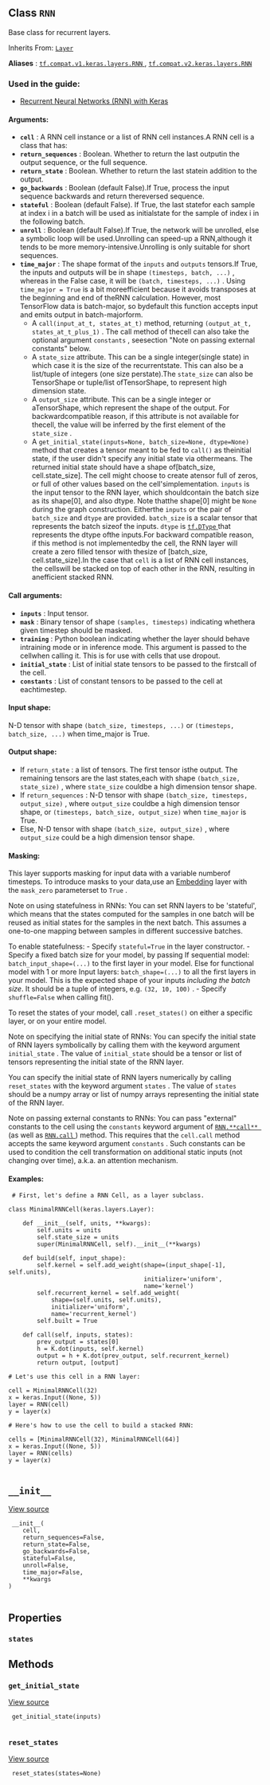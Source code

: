 

## Class  `RNN` 
Base class for recurrent layers.

Inherits From: [ `Layer` ](https://tensorflow.google.cn/api_docs/python/tf/keras/layers/Layer)

**Aliases** : [ `tf.compat.v1.keras.layers.RNN` ](/api_docs/python/tf/keras/layers/RNN), [ `tf.compat.v2.keras.layers.RNN` ](/api_docs/python/tf/keras/layers/RNN)

### Used in the guide:
- [Recurrent Neural Networks (RNN) with Keras](https://tensorflow.google.cn/guide/keras/rnn)


#### Arguments:
- **`cell`** : A RNN cell instance or a list of RNN cell instances.A RNN cell is a class that has:
- **`return_sequences`** : Boolean. Whether to return the last outputin the output sequence, or the full sequence.
- **`return_state`** : Boolean. Whether to return the last statein addition to the output.
- **`go_backwards`** : Boolean (default False).If True, process the input sequence backwards and return thereversed sequence.
- **`stateful`** : Boolean (default False). If True, the last statefor each sample at index i in a batch will be used as initialstate for the sample of index i in the following batch.
- **`unroll`** : Boolean (default False).If True, the network will be unrolled, else a symbolic loop will be used.Unrolling can speed-up a RNN,although it tends to be more memory-intensive.Unrolling is only suitable for short sequences.
- **`time_major`** : The shape format of the  `inputs`  and  `outputs`  tensors.If True, the inputs and outputs will be in shape `(timesteps, batch, ...)` , whereas in the False case, it will be `(batch, timesteps, ...)` . Using  `time_major = True`  is a bit moreefficient because it avoids transposes at the beginning and end of theRNN calculation. However, most TensorFlow data is batch-major, so bydefault this function accepts input and emits output in batch-majorform.
    - A  `call(input_at_t, states_at_t)`  method, returning `(output_at_t, states_at_t_plus_1)` . The call method of thecell can also take the optional argument  `constants` , seesection "Note on passing external constants" below.
    - A  `state_size`  attribute. This can be a single integer(single state) in which case it is the size of the recurrentstate. This can also be a list/tuple of integers (one size perstate).The  `state_size`  can also be TensorShape or tuple/list ofTensorShape, to represent high dimension state.
    - A  `output_size`  attribute. This can be a single integer or aTensorShape, which represent the shape of the output. For backwardcompatible reason, if this attribute is not available for thecell, the value will be inferred by the first element of the `state_size` .
    - A  `get_initial_state(inputs=None, batch_size=None, dtype=None)` method that creates a tensor meant to be fed to  `call()`  as theinitial state, if the user didn't specify any initial state via othermeans. The returned initial state should have a shape of[batch_size, cell.state_size]. The cell might choose to create atensor full of zeros, or full of other values based on the cell'simplementation. `inputs`  is the input tensor to the RNN layer, which shouldcontain the batch size as its shape[0], and also dtype. Note thatthe shape[0] might be  `None`  during the graph construction. Eitherthe  `inputs`  or the pair of  `batch_size`  and  `dtype`  are provided. `batch_size`  is a scalar tensor that represents the batch sizeof the inputs.  `dtype`  is [ `tf.DType` ](https://tensorflow.google.cn/api_docs/python/tf/dtypes/DType) that represents the dtype ofthe inputs.For backward compatible reason, if this method is not implementedby the cell, the RNN layer will create a zero filled tensor with thesize of [batch_size, cell.state_size].In the case that  `cell`  is a list of RNN cell instances, the cellswill be stacked on top of each other in the RNN, resulting in anefficient stacked RNN.


#### Call arguments:
- **`inputs`** : Input tensor.
- **`mask`** : Binary tensor of shape  `(samples, timesteps)`  indicating whethera given timestep should be masked.
- **`training`** : Python boolean indicating whether the layer should behave intraining mode or in inference mode. This argument is passed to the cellwhen calling it. This is for use with cells that use dropout.
- **`initial_state`** : List of initial state tensors to be passed to the firstcall of the cell.
- **`constants`** : List of constant tensors to be passed to the cell at eachtimestep.


#### Input shape:
N-D tensor with shape  `(batch_size, timesteps, ...)`  or `(timesteps, batch_size, ...)`  when time_major is True.

#### Output shape:
- If  `return_state` : a list of tensors. The first tensor isthe output. The remaining tensors are the last states,each with shape  `(batch_size, state_size)` , where  `state_size`  couldbe a high dimension tensor shape.
- If  `return_sequences` : N-D tensor with shape `(batch_size, timesteps, output_size)` , where  `output_size`  couldbe a high dimension tensor shape, or `(timesteps, batch_size, output_size)`  when  `time_major`  is True.
- Else, N-D tensor with shape  `(batch_size, output_size)` , where `output_size`  could be a high dimension tensor shape.


#### Masking:
This layer supports masking for input data with a variable numberof timesteps. To introduce masks to your data,use an [Embedding](/api_docs/python/tf/keras/layers/embeddings) layer with the  `mask_zero`  parameterset to  `True` .

Note on using statefulness in RNNs:  You can set RNN layers to be 'stateful', which means that the states  computed for the samples in one batch will be reused as initial states  for the samples in the next batch. This assumes a one-to-one mapping  between samples in different successive batches.

To enable statefulness:    - Specify  `stateful=True`  in the layer constructor.    - Specify a fixed batch size for your model, by passing      If sequential model:         `batch_input_shape=(...)`  to the first layer in your model.      Else for functional model with 1 or more Input layers:         `batch_shape=(...)`  to all the first layers in your model.      This is the expected shape of your inputs      *including the batch size*.      It should be a tuple of integers, e.g.  `(32, 10, 100)` .    - Specify  `shuffle=False`  when calling fit().

To reset the states of your model, call  `.reset_states()`  on either  a specific layer, or on your entire model.

Note on specifying the initial state of RNNs:  You can specify the initial state of RNN layers symbolically by  calling them with the keyword argument  `initial_state` . The value of   `initial_state`  should be a tensor or list of tensors representing  the initial state of the RNN layer.

You can specify the initial state of RNN layers numerically by  calling  `reset_states`  with the keyword argument  `states` . The value of   `states`  should be a numpy array or list of numpy arrays representing  the initial state of the RNN layer.

Note on passing external constants to RNNs:  You can pass "external" constants to the cell using the  `constants`   keyword argument of [ `RNN.**call** ` ](https://tensorflow.google.cn/api_docs/python/tf/keras/layers/RNN#__call__) (as well as [ `RNN.call` ](https://tensorflow.google.cn/api_docs/python/tf/keras/layers/RNN#call)) method. This  requires that the  `cell.call`  method accepts the same keyword argument   `constants` . Such constants can be used to condition the cell  transformation on additional static inputs (not changing over time),  a.k.a. an attention mechanism.

#### Examples:


```
 # First, let's define a RNN Cell, as a layer subclass.

class MinimalRNNCell(keras.layers.Layer):

    def __init__(self, units, **kwargs):
        self.units = units
        self.state_size = units
        super(MinimalRNNCell, self).__init__(**kwargs)

    def build(self, input_shape):
        self.kernel = self.add_weight(shape=(input_shape[-1], self.units),
                                      initializer='uniform',
                                      name='kernel')
        self.recurrent_kernel = self.add_weight(
            shape=(self.units, self.units),
            initializer='uniform',
            name='recurrent_kernel')
        self.built = True

    def call(self, inputs, states):
        prev_output = states[0]
        h = K.dot(inputs, self.kernel)
        output = h + K.dot(prev_output, self.recurrent_kernel)
        return output, [output]

# Let's use this cell in a RNN layer:

cell = MinimalRNNCell(32)
x = keras.Input((None, 5))
layer = RNN(cell)
y = layer(x)

# Here's how to use the cell to build a stacked RNN:

cells = [MinimalRNNCell(32), MinimalRNNCell(64)]
x = keras.Input((None, 5))
layer = RNN(cells)
y = layer(x)
 
```

##  `__init__` 
[View source](https://github.com/tensorflow/tensorflow/blob/r2.0/tensorflow/python/keras/layers/recurrent.py#L366-L412)

```
 __init__(
    cell,
    return_sequences=False,
    return_state=False,
    go_backwards=False,
    stateful=False,
    unroll=False,
    time_major=False,
    **kwargs
)
 
```

## Properties


###  `states` 


## Methods


###  `get_initial_state` 
[View source](https://github.com/tensorflow/tensorflow/blob/r2.0/tensorflow/python/keras/layers/recurrent.py#L593-L614)

```
 get_initial_state(inputs)
 
```

###  `reset_states` 
[View source](https://github.com/tensorflow/tensorflow/blob/r2.0/tensorflow/python/keras/layers/recurrent.py#L806-L858)

```
 reset_states(states=None)
 
```

